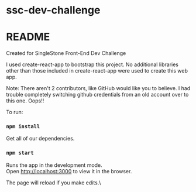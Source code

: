 # ssc-dev-challenge

# README

Created for SingleStone Front-End Dev Challenge

I used create-react-app to bootstrap this project.
No additional libraries other than those included in create-react-app were used to create this web app.

Note: There aren't 2 contributors, like GitHub would like you to believe. I had trouble completely switching github credentials from an old account over to this one. Oops!!

To run:
### `npm install`
Get all of our dependencies.


### `npm start`

Runs the app in the development mode.\
Open [http://localhost:3000](http://localhost:3000) to view it in the browser.

The page will reload if you make edits.\
